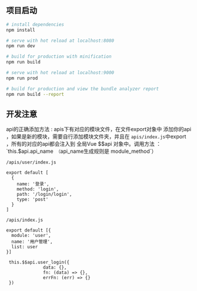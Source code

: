 ## 项目启动

``` bash
# install dependencies
npm install

# serve with hot reload at localhost:8080
npm run dev

# build for production with minification
npm run build

# serve with hot reload at localhost:9000
npm run prod

# build for production and view the bundle analyzer report
npm run build --report
```

## 开发注意

api的正确添加方法 : apis下有对应的模块文件，在文件export对象中 添加你的api ，如果是新的模块，需要自行添加模块文件夹，并且在 `apis/index.js`中export ，所有的对应的api都会注入到 全局Vue $$api 对象中。调用方法 ： `this.$api.api_name` （`api_name生成规则是 module_method`）

` /apis/user/index.js `
```
export default [
  {
    name: '登录',
    method: 'login',
    path: '/login/login',
    type: 'post'
  }
]
```
`/apis/index.js`
```
export default [{
  module: 'user',
  name: '用户管理',
  list: user
}]

```

```
 this.$$api.user_login({
              data: {},
              fn: (data) => {},
              errFn: (err) => {}
 })
```
